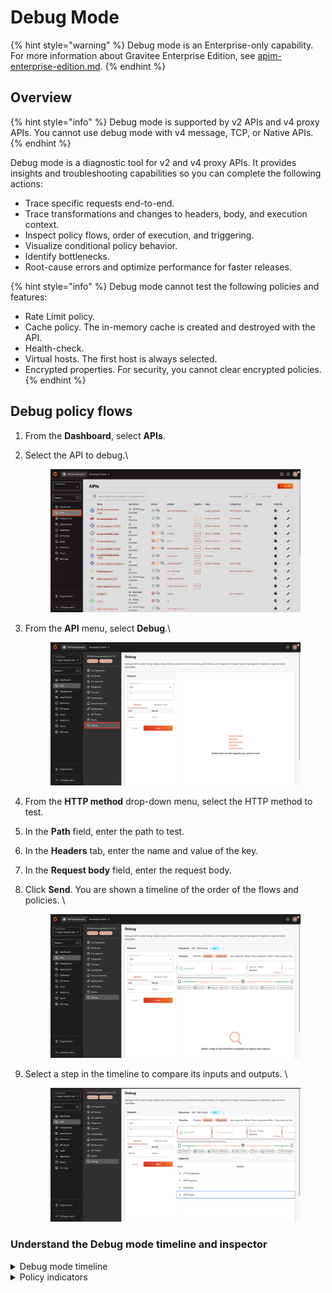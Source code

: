 # Debug Mode

{% hint style="warning" %}
Debug mode is an Enterprise-only capability. For more information about Gravitee Enterprise Edition, see [apim-enterprise-edition.md](../../introduction/apim-enterprise-edition.md "mention").
{% endhint %}

## Overview

{% hint style="info" %}
Debug mode is supported by v2 APIs and v4 proxy APIs. You cannot use debug mode with v4 message, TCP, or Native APIs.
{% endhint %}

Debug mode is a diagnostic tool for v2 and v4 proxy APIs. It provides insights and troubleshooting capabilities so you can complete the following actions:

* Trace specific requests end-to-end.
* Trace transformations and changes to headers, body, and execution context.
* Inspect policy flows, order of execution, and triggering.
* Visualize conditional policy behavior.
* Identify bottlenecks.
* Root-cause errors and optimize performance for faster releases.

{% hint style="info" %}
Debug mode cannot test the following policies and features:

* Rate Limit policy.
* Cache policy. The in-memory cache is created and destroyed with the API.
* Health-check.
* Virtual hosts. The first host is always selected.
* Encrypted properties. For security, you cannot clear encrypted policies.
{% endhint %}

## Debug policy flows

1. From the **Dashboard**, select **APIs**.
2.  Select the API to debug.\


    <figure><img src="../../.gitbook/assets/F7FEF455-70DE-4D69-88CF-E4C1492FFCC4_1_201_a.jpeg" alt=""><figcaption></figcaption></figure>
3.  From the **API** menu, select **Debug**.\


    <figure><img src="../../.gitbook/assets/4113783D-63E4-4EC3-BF1D-E036512CE99E.png" alt=""><figcaption></figcaption></figure>
4. From the **HTTP method** drop-down menu, select the HTTP method to test.
5. In the **Path** field, enter the path to test.&#x20;
6. In the **Headers** tab, enter the name and value of the key.
7. In the **Request body** field, enter the request body.
8.  Click **Send**. You are shown a timeline of the order of the flows and policies. \


    <figure><img src="../../.gitbook/assets/image (276) (1).png" alt=""><figcaption></figcaption></figure>
9.  Select a step in the timeline to compare its inputs and outputs. \


    <figure><img src="../../.gitbook/assets/56CF95D5-879A-4F32-AB8C-98A640017267.jpeg" alt=""><figcaption></figcaption></figure>

### Understand the Debug mode timeline and inspector

<details>

<summary>Debug mode timeline</summary>

The order of the policies in the timeline reflects the exact order that they were executed by the Gateway. Policies may execute in a different order than they were placed during the design phase due to a performance optimization applied on the policy chain at runtime.

The Gateway executes policies that interact with the HTTP header part of the request (onRequest, onResponse) before policies that interact with the body part of the request (onRequestContent, onResponseContent). A policy may appear twice in the timeline if it interacts with both the header and body of the request.

To navigate the timeline:

* Scroll through the list of policies in the timeline, or select a specific policy using the **quick access** timeline.
* Select **Request Input** or **Request Output** to view the global transformation on the request and the difference between what was received by the Gateway and what was sent to the backend.
* Select **Response Input** or **Response Output** to view the global transformation on the response and the difference between what was received from the backend and what was sent back to the client application.

</details>

<details>

<summary>Policy indicators</summary>

The status of a policy is represented by one of the following indicators:

* **Executed**: The policy has been executed properly.
* **Skipped:** The policy contains a condition that has not been fulfilled. Refer to the inspector for more information on the evaluation of the condition.
* **Error:** An error occurred during policy execution. Refer to the input/output inspector for more information on the error.

Select a specific policy in the timeline to access additional information regarding the input/output of the policy header, context attributes, and body.

The inspector uses 3 colors to indicate the nature of changes:

* **Green:** Indicates an addition.
* **Orange:** Indicates an edit.
* **Red:** Indicates a deletion.

</details>
